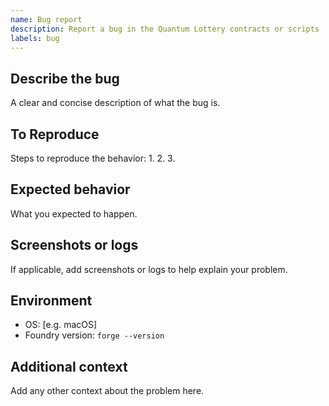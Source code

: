 ```yaml
---
name: Bug report
description: Report a bug in the Quantum Lottery contracts or scripts
labels: bug
---
```


## Describe the bug
A clear and concise description of what the bug is.

## To Reproduce
Steps to reproduce the behavior:
1.
2.
3.

## Expected behavior
What you expected to happen.

## Screenshots or logs
If applicable, add screenshots or logs to help explain your problem.

## Environment
- OS: [e.g. macOS]
- Foundry version: `forge --version`

## Additional context
Add any other context about the problem here.
